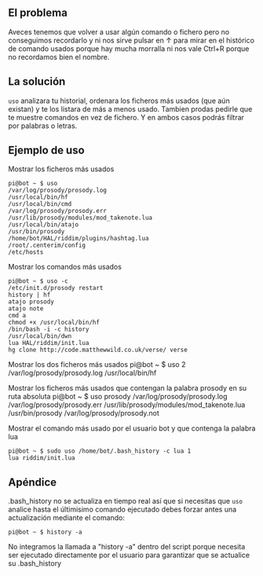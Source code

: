 ## El problema ##

Aveces tenemos que volver a usar algún comando o fichero pero no conseguimos recordarlo y ni nos sirve pulsar en ↑ para mirar en el histórico de comando usados porque hay mucha morralla ni nos vale Ctrl+R porque no recordamos bien el nombre.

## La solución ##

`uso` analizara tu historial, ordenara los ficheros más usados (que aún existan) y te los listara de más a menos usado. Tambien prodas pedirle que te muestre comandos en vez de fichero. Y en ambos casos podrás filtrar por palabras o letras.

## Ejemplo de uso ##

Mostrar los ficheros más usados

    pi@bot ~ $ uso
    /var/log/prosody/prosody.log
    /usr/local/bin/hf
    /usr/local/bin/cmd
    /var/log/prosody/prosody.err
    /usr/lib/prosody/modules/mod_takenote.lua
    /usr/local/bin/atajo
    /usr/bin/prosody
    /home/bot/HAL/riddim/plugins/hashtag.lua
    /root/.centerim/config
    /etc/hosts

Mostrar los comandos más usados

    pi@bot ~ $ uso -c
    /etc/init.d/prosody restart
    history | hf
    atajo prosody
    atajo note
    cmd a
    chmod +x /usr/local/bin/hf
    /bin/bash -i -c history
    /usr/local/bin/dwn
    lua HAL/riddim/init.lua
    hg clone http://code.matthewwild.co.uk/verse/ verse

Mostrar los dos ficheros más usados
pi@bot ~ $ uso 2
    /var/log/prosody/prosody.log
    /usr/local/bin/hf

Mostrar los ficheros más usados que contengan la palabra prosody en su ruta absoluta
pi@bot ~ $ uso prosody
    /var/log/prosody/prosody.log
    /var/log/prosody/prosody.err
    /usr/lib/prosody/modules/mod_takenote.lua
    /usr/bin/prosody
    /var/log/prosody/prosody.not

Mostrar el comando más usado por el usuario bot y que contenga la palabra lua

    pi@bot ~ $ sudo uso /home/bot/.bash_history -c lua 1
    lua riddim/init.lua

## Apéndice ##

.bash_history no se actualiza en tiempo real así que si necesitas que `uso` analice hasta el últimisimo comando ejecutado debes forzar antes una actualización mediante el comando:
	
    pi@bot ~ $ history -a

No integramos la llamada a "history -a" dentro del script porque necesita ser ejecutado directamente por el usuario para garantizar que se actualice su .bash_history
